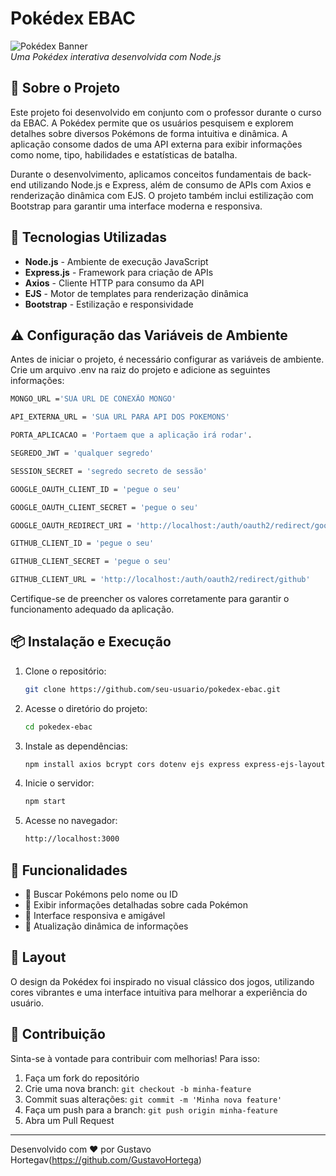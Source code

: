 # Pokédex EBAC

![Pokédex Banner](https://example.com/banner.png)  
*Uma Pokédex interativa desenvolvida com Node.js*  

## 📌 Sobre o Projeto
Este projeto foi desenvolvido em conjunto com o professor durante o curso da EBAC. A Pokédex permite que os usuários pesquisem e explorem detalhes sobre diversos Pokémons de forma intuitiva e dinâmica. A aplicação consome dados de uma API externa para exibir informações como nome, tipo, habilidades e estatísticas de batalha.

Durante o desenvolvimento, aplicamos conceitos fundamentais de back-end utilizando Node.js e Express, além de consumo de APIs com Axios e renderização dinâmica com EJS. O projeto também inclui estilização com Bootstrap para garantir uma interface moderna e responsiva.

## 🚀 Tecnologias Utilizadas

- **Node.js** - Ambiente de execução JavaScript
- **Express.js** - Framework para criação de APIs
- **Axios** - Cliente HTTP para consumo da API
- **EJS** - Motor de templates para renderização dinâmica
- **Bootstrap** - Estilização e responsividade

## ⚠️ Configuração das Variáveis de Ambiente

Antes de iniciar o projeto, é necessário configurar as variáveis de ambiente. Crie um arquivo .env na raiz do projeto e adicione as seguintes informações:

```sh
MONGO_URL ='SUA URL DE CONEXÃO MONGO'

API_EXTERNA_URL = 'SUA URL PARA API DOS POKEMONS'

PORTA_APLICACAO = 'Portaem que a aplicação irá rodar'.

SEGREDO_JWT = 'qualquer segredo'

SESSION_SECRET = 'segredo secreto de sessão'

GOOGLE_OAUTH_CLIENT_ID = 'pegue o seu'

GOOGLE_OAUTH_CLIENT_SECRET = 'pegue o seu'

GOOGLE_OAUTH_REDIRECT_URI = 'http://localhost:/auth/oauth2/redirect/google'

GITHUB_CLIENT_ID = 'pegue o seu'

GITHUB_CLIENT_SECRET = 'pegue o seu'

GITHUB_CLIENT_URL = 'http://localhost:/auth/oauth2/redirect/github'
```

Certifique-se de preencher os valores corretamente para garantir o funcionamento adequado da aplicação.

## 📦 Instalação e Execução

1. Clone o repositório:
   ```sh
   git clone https://github.com/seu-usuario/pokedex-ebac.git
   ```
2. Acesse o diretório do projeto:
   ```sh
   cd pokedex-ebac
   ```
3. Instale as dependências:
   ```sh
   npm install axios bcrypt cors dotenv ejs express express-ejs-layouts express-session jsonwebtoken mongoose nodemon passport passport-github2 passport-google-oauth passport-local
   ```
4. Inicie o servidor:
   ```sh
   npm start
   ```
5. Acesse no navegador:
   ```sh
   http://localhost:3000
   ```

## 📌 Funcionalidades

- 🔎 Buscar Pokémons pelo nome ou ID
- 📜 Exibir informações detalhadas sobre cada Pokémon
- 🎨 Interface responsiva e amigável
- 🔄 Atualização dinâmica de informações

## 🎨 Layout

O design da Pokédex foi inspirado no visual clássico dos jogos, utilizando cores vibrantes e uma interface intuitiva para melhorar a experiência do usuário.

## 🤝 Contribuição

Sinta-se à vontade para contribuir com melhorias! Para isso:
1. Faça um fork do repositório
2. Crie uma nova branch: `git checkout -b minha-feature`
3. Commit suas alterações: `git commit -m 'Minha nova feature'`
4. Faça um push para a branch: `git push origin minha-feature`
5. Abra um Pull Request

---

Desenvolvido com ❤️ por Gustavo Hortegav(https://github.com/GustavoHortega)

